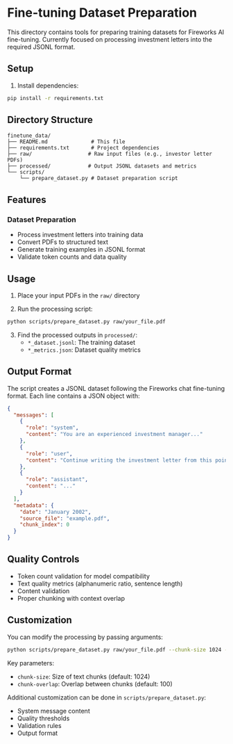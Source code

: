 # Fine-tuning Dataset Preparation

This directory contains tools for preparing training datasets for Fireworks AI fine-tuning. Currently focused on processing investment letters into the required JSONL format.

## Setup

1. Install dependencies:
```bash
pip install -r requirements.txt
```

## Directory Structure

```
finetune_data/
├── README.md              # This file
├── requirements.txt       # Project dependencies
├── raw/                  # Raw input files (e.g., investor letter PDFs)
├── processed/            # Output JSONL datasets and metrics
└── scripts/              
    └── prepare_dataset.py # Dataset preparation script
```

## Features

### Dataset Preparation
- Process investment letters into training data
- Convert PDFs to structured text
- Generate training examples in JSONL format
- Validate token counts and data quality

## Usage

1. Place your input PDFs in the `raw/` directory

2. Run the processing script:
```bash
python scripts/prepare_dataset.py raw/your_file.pdf
```

3. Find the processed outputs in `processed/`:
   - `*_dataset.jsonl`: The training dataset
   - `*_metrics.json`: Dataset quality metrics

## Output Format

The script creates a JSONL dataset following the Fireworks chat fine-tuning format. Each line contains a JSON object with:

```json
{
  "messages": [
    {
      "role": "system",
      "content": "You are an experienced investment manager..."
    },
    {
      "role": "user",
      "content": "Continue writing the investment letter from this point:\n\n..."
    },
    {
      "role": "assistant",
      "content": "..."
    }
  ],
  "metadata": {
    "date": "January 2002",
    "source_file": "example.pdf",
    "chunk_index": 0
  }
}
```

## Quality Controls
- Token count validation for model compatibility
- Text quality metrics (alphanumeric ratio, sentence length)
- Content validation
- Proper chunking with context overlap

## Customization

You can modify the processing by passing arguments:
```bash
python scripts/prepare_dataset.py raw/your_file.pdf --chunk-size 1024 --chunk-overlap 100
```

Key parameters:
- `chunk-size`: Size of text chunks (default: 1024)
- `chunk-overlap`: Overlap between chunks (default: 100)

Additional customization can be done in `scripts/prepare_dataset.py`:
- System message content
- Quality thresholds
- Validation rules
- Output format 
